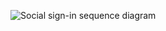 <div class="common-image-format">

![Social sign-in sequence diagram](/img/oie-embedded-sdk/oie-embedded-sdk-use-case-social-sign-in.png
 "Social sign-in sequence diagram")

</div>
